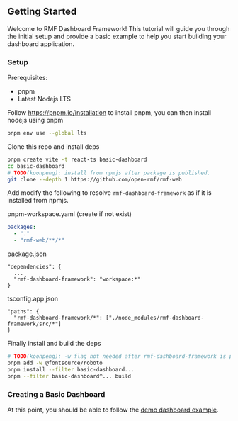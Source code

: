 ## Getting Started

Welcome to RMF Dashboard Framework! This tutorial will guide you through the initial setup and provide a basic example to help you start building your dashboard application.

### Setup

Prerequisites:
* pnpm
* Latest Nodejs LTS

Follow https://pnpm.io/installation to install pnpm, you can then install nodejs using pnpm

```bash
pnpm env use --global lts
```

Clone this repo and install deps

```bash
pnpm create vite -t react-ts basic-dashboard
cd basic-dashboard
# TODO(koonpeng): install from npmjs after package is published.
git clone --depth 1 https://github.com/open-rmf/rmf-web
```

<!-- TODO(koonpeng): not needed after package is published -->
Add modify the following to resolve `rmf-dashboard-framework` as if it is installed from npmjs.

pnpm-workspace.yaml (create if not exist)
```yaml
packages:
  - "."
  - "rmf-web/**/*"
```

package.json
```
"dependencies": {
  ...
  "rmf-dashboard-framework": "workspace:*"
}
```

tsconfig.app.json
```
"paths": {
  "rmf-dashboard-framework/*": ["./node_modules/rmf-dashboard-framework/src/*"]
}
```

Finally install and build the deps

```bash
# TODO(koonpeng): -w flag not needed after rmf-dashboard-framework is published
pnpm add -w @fontsource/roboto
pnpm install --filter basic-dashboard...
pnpm --filter basic-dashboard^... build
```

### Creating a Basic Dashboard

At this point, you should be able to follow the [demo dashboard example](../examples/demo/main.tsx).
